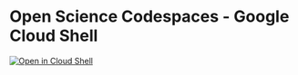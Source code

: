 # Open Science Codespaces - Google Cloud Shell
[![Open in Cloud Shell](https://gstatic.com/cloudssh/images/open-btn.svg)](https://shell.cloud.google.com/cloudshell/editor?cloudshell_git_repo=https://github.com/MichaelAkridge-NOAA/Open-Science-Codespaces.git&cloudshell_git_branch=google-cloud&cloudshell_workspace=google-cloud-shell)
